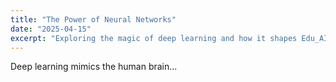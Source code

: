 ```yaml
---
title: "The Power of Neural Networks"
date: "2025-04-15"
excerpt: "Exploring the magic of deep learning and how it shapes Edu_AI"
---
```


Deep learning mimics the human brain...
